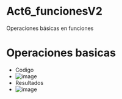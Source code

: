 # Act6_funcionesV2
Operaciones básicas en funciones
# Operaciones basicas
- Codigo
- ![image](https://github.com/user-attachments/assets/93f4d0e7-f525-45e6-98b6-0a45b96ea2c3)
- Resultados
- ![image](https://github.com/user-attachments/assets/ac8fcbec-7b64-4ce0-bfd9-83926a9a8084)


